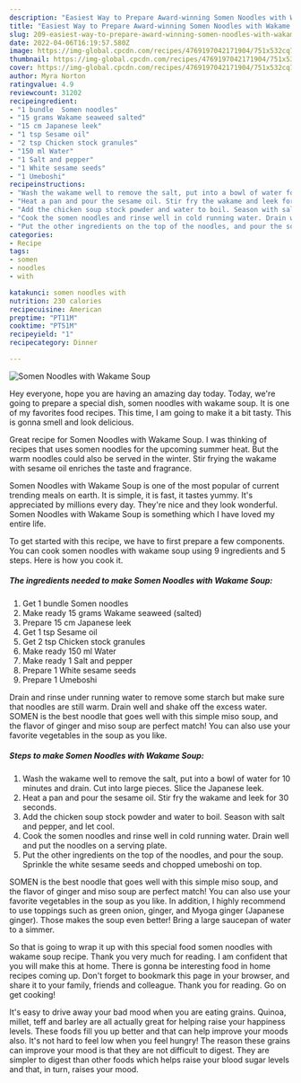 ```yaml
---
description: "Easiest Way to Prepare Award-winning Somen Noodles with Wakame Soup"
title: "Easiest Way to Prepare Award-winning Somen Noodles with Wakame Soup"
slug: 209-easiest-way-to-prepare-award-winning-somen-noodles-with-wakame-soup
date: 2022-04-06T16:19:57.580Z
image: https://img-global.cpcdn.com/recipes/4769197042171904/751x532cq70/somen-noodles-with-wakame-soup-recipe-main-photo.jpg
thumbnail: https://img-global.cpcdn.com/recipes/4769197042171904/751x532cq70/somen-noodles-with-wakame-soup-recipe-main-photo.jpg
cover: https://img-global.cpcdn.com/recipes/4769197042171904/751x532cq70/somen-noodles-with-wakame-soup-recipe-main-photo.jpg
author: Myra Norton
ratingvalue: 4.9
reviewcount: 31202
recipeingredient:
- "1 bundle  Somen noodles"
- "15 grams Wakame seaweed salted"
- "15 cm Japanese leek"
- "1 tsp Sesame oil"
- "2 tsp Chicken stock granules"
- "150 ml Water"
- "1 Salt and pepper"
- "1 White sesame seeds"
- "1 Umeboshi"
recipeinstructions:
- "Wash the wakame well to remove the salt, put into a bowl of water for 10 minutes and drain. Cut into large pieces. Slice the Japanese leek."
- "Heat a pan and pour the sesame oil. Stir fry the wakame and leek for 30 seconds."
- "Add the chicken soup stock powder and water to boil. Season with salt and pepper, and let cool."
- "Cook the somen noodles and rinse well in cold running water. Drain well and put the noodles on a serving plate."
- "Put the other ingredients on the top of the noodles, and pour the soup. Sprinkle the white sesame seeds and chopped umeboshi on top."
categories:
- Recipe
tags:
- somen
- noodles
- with

katakunci: somen noodles with 
nutrition: 230 calories
recipecuisine: American
preptime: "PT11M"
cooktime: "PT51M"
recipeyield: "1"
recipecategory: Dinner

---
```



![Somen Noodles with Wakame Soup](https://img-global.cpcdn.com/recipes/4769197042171904/751x532cq70/somen-noodles-with-wakame-soup-recipe-main-photo.jpg)

Hey everyone, hope you are having an amazing day today. Today, we're going to prepare a special dish, somen noodles with wakame soup. It is one of my favorites food recipes. This time, I am going to make it a bit tasty. This is gonna smell and look delicious.

Great recipe for Somen Noodles with Wakame Soup. I was thinking of recipes that uses somen noodles for the upcoming summer heat. But the warm noodles could also be served in the winter. Stir frying the wakame with sesame oil enriches the taste and fragrance.

Somen Noodles with Wakame Soup is one of the most popular of current trending meals on earth. It is simple, it is fast, it tastes yummy. It's appreciated by millions every day. They're nice and they look wonderful. Somen Noodles with Wakame Soup is something which I have loved my entire life.


To get started with this recipe, we have to first prepare a few components. You can cook somen noodles with wakame soup using 9 ingredients and 5 steps. Here is how you cook it.

<!--inarticleads1-->

##### The ingredients needed to make Somen Noodles with Wakame Soup:

1. Get 1 bundle  Somen noodles
1. Make ready 15 grams Wakame seaweed (salted)
1. Prepare 15 cm Japanese leek
1. Get 1 tsp Sesame oil
1. Get 2 tsp Chicken stock granules
1. Make ready 150 ml Water
1. Make ready 1 Salt and pepper
1. Prepare 1 White sesame seeds
1. Prepare 1 Umeboshi


Drain and rinse under running water to remove some starch but make sure that noodles are still warm. Drain well and shake off the excess water. SOMEN is the best noodle that goes well with this simple miso soup, and the flavor of ginger and miso soup are perfect match! You can also use your favorite vegetables in the soup as you like. 

<!--inarticleads2-->

##### Steps to make Somen Noodles with Wakame Soup:

1. Wash the wakame well to remove the salt, put into a bowl of water for 10 minutes and drain. Cut into large pieces. Slice the Japanese leek.
1. Heat a pan and pour the sesame oil. Stir fry the wakame and leek for 30 seconds.
1. Add the chicken soup stock powder and water to boil. Season with salt and pepper, and let cool.
1. Cook the somen noodles and rinse well in cold running water. Drain well and put the noodles on a serving plate.
1. Put the other ingredients on the top of the noodles, and pour the soup. Sprinkle the white sesame seeds and chopped umeboshi on top.


SOMEN is the best noodle that goes well with this simple miso soup, and the flavor of ginger and miso soup are perfect match! You can also use your favorite vegetables in the soup as you like. In addition, I highly recommend to use toppings such as green onion, ginger, and Myoga ginger (Japanese ginger). Those makes the soup even better! Bring a large saucepan of water to a simmer. 

So that is going to wrap it up with this special food somen noodles with wakame soup recipe. Thank you very much for reading. I am confident that you will make this at home. There is gonna be interesting food in home recipes coming up. Don't forget to bookmark this page in your browser, and share it to your family, friends and colleague. Thank you for reading. Go on get cooking!

It's easy to drive away your bad mood when you are eating grains. Quinoa, millet, teff and barley are all actually great for helping raise your happiness levels. These foods fill you up better and that can help improve your moods also. It's not hard to feel low when you feel hungry! The reason these grains can improve your mood is that they are not difficult to digest. They are simpler to digest than other foods which helps raise your blood sugar levels and that, in turn, raises your mood.
